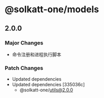 # @solkatt-one/models

## 2.0.0

### Major Changes

- 命令注册和进程执行脚本

### Patch Changes

- Updated dependencies
- Updated dependencies [335036c]
  - @solkatt-one/utils@2.0.0
